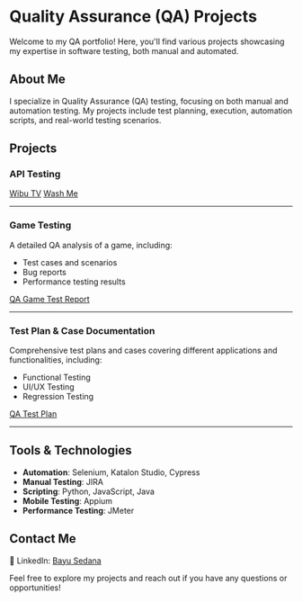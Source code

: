 # Quality Assurance (QA) Projects

Welcome to my QA portfolio! Here, you'll find various projects showcasing my expertise in software testing, both manual and automated.

## About Me
I specialize in Quality Assurance (QA) testing, focusing on both manual and automation testing. My projects include test planning, execution, automation scripts, and real-world testing scenarios.

## Projects

### API Testing

[Wibu TV](https://documenter.getpostman.com/view/15027153/TzJuBJ63)
[Wash Me](https://documenter.getpostman.com/view/15027153/TzRSgTCb)

---

### Game Testing
A detailed QA analysis of a game, including:
- Test cases and scenarios
- Bug reports
- Performance testing results

[QA Game Test Report](https://drive.google.com/drive/folders/1I6TK8Zzp6675-fLmT04rj1hLsqqZh1VR?usp=sharing)

---

### Test Plan & Case Documentation
Comprehensive test plans and cases covering different applications and functionalities, including:
- Functional Testing
- UI/UX Testing
- Regression Testing

[QA Test Plan](https://drive.google.com/drive/folders/11lnS_O8YrXA3Ofe4l1Q9_nPJpVZSS1F2?usp=sharing)

---

## Tools & Technologies
- **Automation**: Selenium, Katalon Studio, Cypress
- **Manual Testing**: JIRA
- **Scripting**: Python, JavaScript, Java
- **Mobile Testing**: Appium
- **Performance Testing**: JMeter

## Contact Me
🔗 LinkedIn: [Bayu Sedana](https://linkedin.com/in/bayusedana)  

Feel free to explore my projects and reach out if you have any questions or opportunities!
